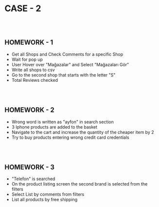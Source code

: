 # CASE - 2 </br>

</br></br>

## HOMEWORK - 1 

* Get all Shops and Check Comments for a specific Shop
* Wait for pop up
* User Hover over "Mağazalar" and Select "Mağazaları Gör"
* Write all shops to csv
* Go to the second shop that starts with the letter "S"
* Total Reviews checked

</br></br>

## HOMEWORK - 2

* Wrong word is written as "ayfon" in search section
* 3 Iphone products are added to the basket
* Navigate to the cart and increase the quantity of the cheaper item by 2
* Try to buy products entering wrong credit card credentials

</br></br>

## HOMEWORK - 3

* "Telefon" is searched
*  On the product listing screen the second brand is selected from the filters
*  Select List by comments from filters
*  List all products by free shipping




